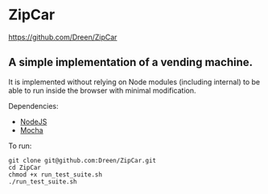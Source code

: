 ZipCar
======

https://github.com/Dreen/ZipCar

A simple implementation of a vending machine.
-------------------

It is implemented without relying on Node modules (including internal) to be able to run inside the browser with minimal modification.

Dependencies:

 - [NodeJS](http://nodejs.org/)
 - [Mocha](http://mochajs.org/)

To run:

    git clone git@github.com:Dreen/ZipCar.git
    cd ZipCar
    chmod +x run_test_suite.sh
    ./run_test_suite.sh

